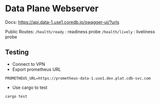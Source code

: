 # Data Plane Webserver

Docs:
    https://api.data-1.use1.coredb.io/swagger-ui/?urls

Public Routes:
    `/health/ready` : readiness probe
    `/health/lively` : liveliness probe

## Testing

- Connect to VPN
- Export prometheus URL
```
PROMETHEUS_URL=https://prometheus-data-1.use1.dev.plat.cdb-svc.com
```
- Use cargo to test
```
cargo test
```
